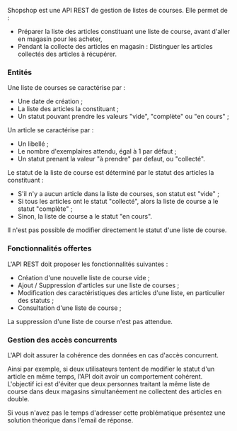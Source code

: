 
Shopshop est une API REST de gestion de listes de courses. Elle permet de :
- Préparer la liste des articles constituant une liste de course, avant d'aller en magasin pour les acheter,
- Pendant la collecte des articles en magasin : Distinguer les articles collectés des articles à récupérer.

### Entités

Une liste de courses se caractérise par :
- Une date de création ;
- La liste des articles la constituant ;
- Un statut pouvant prendre les valeurs "vide", "complète" ou "en cours" ;

Un article se caractérise par :
- Un libellé ;
- Le nombre d'exemplaires attendu, égal à 1 par défaut ;
- Un statut prenant la valeur "à prendre" par defaut, ou "collecté".

Le statut de la liste de course est déterminé par le statut des articles la constituant :
- S'il n'y a aucun article dans la liste de courses, son statut est "vide" ;
- Si tous les articles ont le statut "collecté", alors la liste de course a le statut "complète" ; 
- Sinon, la liste de course a le statut "en cours".

Il n'est pas possible de modifier directement le statut d'une liste de course.


### Fonctionnalités offertes

L'API REST doit proposer les fonctionnalités suivantes :
- Création d'une nouvelle liste de course vide ;
- Ajout / Suppression d'articles sur une liste de courses ;
- Modification des caractéristiques des articles d'une liste, en particulier des statuts ;
- Consultation d'une liste de course ;

La suppression d'une liste de course n'est pas attendue.

### Gestion des accès concurrents

L'API doit assurer la cohérence des données en cas d'accès concurrent.

Ainsi par exemple, si deux utilisateurs tentent de modifier le statut d'un article en même temps, l'API doit avoir un comportement cohérent. L'objectif ici est d'éviter que deux personnes traitant la même liste de course dans deux magasins simultanéement ne collectent des articles en double.

Si vous n'avez pas le temps d'adresser cette problématique présentez une solution théorique dans l'email de réponse.